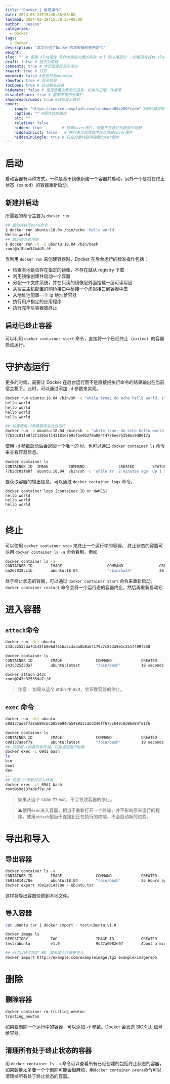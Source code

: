 ```yaml
---
title: "Docker | 常规操作"
date: 2023-03-23T15:38:36+08:00
lastmod: 2024-02-29T15:38:36+08:00
author: "Jeason"
categories:
  - docker
tags: 
  - docker
description: "本文介绍了Docker的常规操作使用命令"
weight:
slug: "" # 使用 slug属性 来作为当前文章的有效 url 的末尾部分 ；如果没有提供 slug 则使用 title 代替。
draft: false # 是否为草稿
comments: true # 本页面是否显示评论
reward: true # 打赏
mermaid: false #是否开启mermaid
showToc: true # 显示目录
TocOpen: true # 自动展开目录
hidemeta: false # 是否隐藏文章的元信息，如发布日期、作者等
disableShare: true # 底部不显示分享栏
showbreadcrumbs: true #顶部显示路径
cover:
    image: "https://source.unsplash.com/random/400x200?code" #图片路径例如：posts/tech/123/123.png
    caption: "" #图片底部描述
    alt: ""
    relative: false
    hidden: true         # 隐藏cover图片，但是不在格式化数据中隐藏
    hiddenInList: false   # 在列表页和文章内容页隐藏cover图片
    hiddenInSingle: true # 只在文章内容页隐藏cover图片
---
```

# 启动
启动容器有两种方式，一种是基于镜像新建一个容器并启动，另外一个是将在终止状态（exited）的容器重新启动。

## 新建并启动
所需要的命令主要为 `docker run`

```sh
## 启动并执行echo命令
$ docker run ubuntu:18.04 /bin/echo 'Hello world'
Hello world
## 启动交互式终端
$ docker run -t -i ubuntu:18.04 /bin/bash
root@af8bae53bdd3:/#
```

当利用 `docker run` 来创建容器时，Docker 在后台运行的标准操作包括：
+ 检查本地是否存在指定的镜像，不存在就从 registry 下载
+ 利用镜像创建并启动一个容器
+ 分配一个文件系统，并在只读的镜像层外面挂载一层可读写层
+ 从宿主主机配置的网桥接口中桥接一个虚拟接口到容器中去
+ 从地址池配置一个 ip 地址给容器
+ 执行用户指定的应用程序
+ 执行完毕后容器被终止

## 启动已终止容器
可以利用 `docker container start` 命令，直接将一个已经终止（`exited`）的容器启动运行。

# 守护态运行
更多的时候，需要让 Docker 在后台运行而不是直接把执行命令的结果输出在当前宿主机下。此时，可以通过添加 `-d` 参数来实现。
```sh
docker run ubuntu:18.04 /bin/sh -c "while true; do echo hello world; sleep 1; done"
hello world
hello world
hello world
hello world

## 如果使用-d参数程序会后台运行
docker run -d ubuntu:18.04 /bin/sh -c "while true; do echo hello world; sleep 1; done"
77b2dc01fe0f3f1265df143181e7b9af5e05279a884f4776ee75350ea9d8017a
```

使用 `-d` 参数启动后会返回一个唯一的 id，也可以通过 `docker container ls` 命令来查看容器信息。

```sh
docker container ls
CONTAINER ID  IMAGE         COMMAND               CREATED        STATUS       PORTS NAMES
77b2dc01fe0f  ubuntu:18.04  /bin/sh -c 'while tr  2 minutes ago  Up 1 minute        agitated_wright
```

要获取容器的输出信息，可以通过 `docker container logs` 命令。
```
docker container logs [container ID or NAMES]
hello world
hello world
hello world
. . .
```

# 终止
可以使用 `docker container stop` 来终止一个运行中的容器。
终止状态的容器可以用 `docker container ls -a` 命令看到。例如
```sh
docker container ls -a
CONTAINER ID        IMAGE                    COMMAND                CREATED             STATUS                          PORTS               NAMES
ba267838cc1b        ubuntu:18.04             "/bin/bash"            30 minutes ago      Exited (0) About a minute ago                       trusting_newton
```

处于终止状态的容器，可以通过 `docker container start` 命令来重新启动。
`docker container restart` 命令会将一个运行态的容器终止，然后再重新启动它.

# 进入容器

## `attach`命令

```sh
docker run -dit ubuntu
243c32535da7d142fb0e6df616a3c3ada0b8ab417937c853a9e1c251f499f550

docker container ls
CONTAINER ID        IMAGE               COMMAND             CREATED             STATUS              PORTS               NAMES
243c32535da7        ubuntu:latest       "/bin/bash"         18 seconds ago      Up 17 seconds                           nostalgic_hypatia

docker attach 243c
root@243c32535da7:/#
```
> 注意： 如果从这个 stdin 中 exit，会导致容器的停止。

## `exec` 命令

```sh
docker run -dit ubuntu
69d137adef7a8a689cbcb059e94da5489d3cddd240ff675c640c8d96e84fe1f6

docker container ls
CONTAINER ID        IMAGE               COMMAND             CREATED             STATUS              PORTS               NAMES
69d137adef7a        ubuntu:latest       "/bin/bash"         18 seconds ago      Up 17 seconds                           zealous_swirles
## 只使用-i参数没有终端，只会返回运行结果
docker exec -i 69d1 bash
ls
bin
boot
dev
...
## 使用-it参数可进入终端
docker exec -it 69d1 bash
root@69d137adef7a:/#
```

> 如果从这个 stdin 中 exit，不会导致容器的停止。

> ⚠️使用`exec`进入容器，相当于重新打开一个终端，并不影响原来运行的程序，使用`attach`相当于连接到正在执行的终端，不会启动新的进程。

# 导出和导入

## 导出容器

```sh
docker container ls -a
CONTAINER ID        IMAGE               COMMAND             CREATED             STATUS                    PORTS               NAMES
7691a814370e        ubuntu:18.04        "/bin/bash"         36 hours ago        Exited (0) 21 hours ago                       test
docker export 7691a814370e > ubuntu.tar
```
这样将导出容器快照到本地文件。

## 导入容器
```sh
cat ubuntu.tar | docker import - test/ubuntu:v1.0

docker image ls
REPOSITORY          TAG                 IMAGE ID            CREATED              VIRTUAL SIZE
test/ubuntu         v1.0                9d37a6082e97        About a minute ago   171.3 MB

## 也可以通过指定 URL 或者某个目录来导入
docker import http://example.com/exampleimage.tgz example/imagerepo
```

# 删除
## 删除容器
```sh
docker container rm trusting_newton
trusting_newton
```

如果要删除一个运行中的容器，可以添加 `-f` 参数。Docker 会发送 SIGKILL 信号给容器。

## 清理所有处于终止状态的容器
用 `docker container ls -a` 命令可以查看所有已经创建的包括终止状态的容器，如果数量太多要一个个删除可能会很麻烦，用`docker container prune`命令可以清理掉所有处于终止状态的容器。

